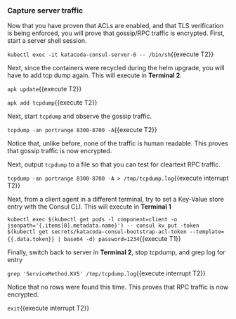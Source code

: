### Capture server traffic

Now that you have proven that ACLs are enabled, and that TLS verification is being enforced,
you will prove that gossip/RPC traffic is encrypted. First, start a server shell session.

`kubectl exec -it katacoda-consul-server-0 -- /bin/sh`{{execute T2}}

Next, since the containers were recycled during the helm upgrade, you will
have to add tcp dump again. This will execute in **Terminal 2**.

`apk update`{{execute T2}}

`apk add tcpdump`{{execute T2}}

Next, start `tcpdump` and observe the gossip traffic.

`tcpdump -an portrange 8300-8700 -A`{{execute T2}}

Notice that, unlike before, none of the traffic is human readable. This
proves that gossip traffic is now encrypted.

Next, output `tcpdump` to a file so that you can test for cleartext RPC traffic.

`tcpdump -an portrange 8300-8700 -A > /tmp/tcpdump.log`{{execute interrupt T2}}

Next, from a client agent in a different terminal, try to set a Key-Value store entry with the Consul CLI.
This will execute in **Terminal 1**

`kubectl exec $(kubectl get pods -l component=client -o jsonpath='{.items[0].metadata.name}') -- consul kv put -token $(kubectl get secrets/katacoda-consul-bootstrap-acl-token --template={{.data.token}} | base64 -d) password=1234`{{execute T1}}

Finally, switch back to server in **Terminal 2**, stop tcpdump, and grep log for entry

`grep 'ServiceMethod.KVS' /tmp/tcpdump.log`{{execute interrupt T2}}

Notice that no rows were found this time. This proves that RPC traffic is now encrypted.

`exit`{{execute interrupt T2}}
